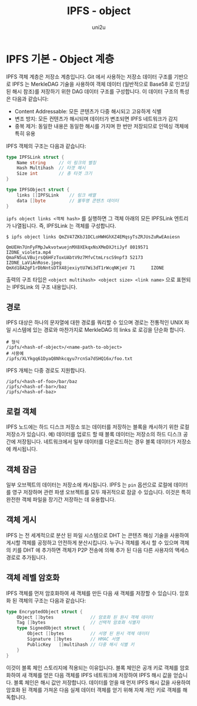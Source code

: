 ﻿---
layout: post
title: "IPFS - object"
categories:
  - IPFS_Review
tags:
  - IPFS_object
lang: ko
author: "uni2u"
meta: "Springfield"
---

# IPFS 기본 - Object 계층

IPFS 객체 계층은 저장소 계층입니다. Git 에서 사용하는 저장소 데이터 구조를 기반으로 IPFS 는 MerkleDAG 기술을 사용하여 객체 데이터 (일반적으로 Base58 로 인코딩 된 해시 참조)를 저장하기 위한 DAG 데이터 구조를 구성합니다. 이 데이터 구조의 특성은 다음과 같습니다:

- Content Addressable: 모든 콘텐츠가 다중 해시되고 고유하게 식별
- 변조 방지: 모든 컨텐츠가 해시되며 데이터가 변조되면 IPFS 네트워크가 감지
- 중복 제거: 동일한 내용은 동일한 해시를 가지며 한 번만 저장되므로 인덱싱 객체에 특히 유용

IPFS 객체의 구조는 다음과 같습니다:

```go
type IPFSLink struct {
    Name string     // 이 링크의 별칭
    Hash Multihash  // 타겟 해시
    Size int        // 총 타겟 크기
}

type IPFSObject struct {
    links []IPFSLink    // 링크 배열
    data []byte         // 불투명 콘텐츠 데이터
}
```

`ipfs object links <객체 hash>` 를 실행하면 그 객체 아래의 모든 IPFSLink 엔트리가 나열됩니다. 즉, IPFSLink 는 객체를 구성합니다.

```
$ ipfs object links QmZV47ZKbJ1DCLoHWHGhXZ4EMqsyTsZRJUsZuRwEAoiesn

QmUEHn7UnFyFMpJwkvotwuejnMX8XEkqxNsXMeDXJtiJyf 8019571 IZONE_violeta.mp4
QmaFN5uLVBujrsQ6HFzToxUAbtV9z7MfvCtmLrscS9npf3 52173   IZONE_LaViAnRose.jpeg
QmXd18A2gF1rDbNntsDTX48jexiytU7Wi3dT1rWcqNKjeV 71      IZONE
```

출력의 구조 타입은 `<object multihash> <object size> <link name>` 으로 표현되는 IPFSLink 의 구조 내용입니다.

## 경로

IPFS 대상은 하나의 문자열에 대한 경로를 쿼리할 수 있으며 경로는 전통적인 UNIX 파일 시스템에 있는 경로와 마찬가지로 MerkleDAG 의 links 로 로깅을 단순화 합니다.

```
# 형식
/ipfs/<hash-of-object>/<name-path-to-object>
# 사용예
/ipfs/XLYkgq61DyaQ8Nhkcqyu7rcnSa7dSHQ16x/foo.txt
```

IPFS 개체는 다중 경로도 지원합니다.

```
/ipfs/<hash-of-foo>/bar/baz
/ipfs/<hash-of-bar>/baz
/ipfs/<hash-of-baz>
```

## 로컬 객체

IPFS 노드에는 하드 디스크 저장소 또는 데이터를 저장하는 블록을 캐시하기 위한 로컬 저장소가 있습니다. 예) 데이터를 업로드 할 때 블록 데이터는 저장소의 하드 디스크 공간에 저장됩니다. 네트워크에서 일부 데이터를 다운로드하는 경우 블록 데이터가 저장소에 캐시됩니다.

## 객체 잠금

일부 오브젝트의 데이터는 저장소에 캐시됩니다. IPFS 는 `pin` 옵션으로 로컬에 데이터를 영구 저장하며 관련 파생 오브젝트를 모두 재귀적으로 잠글 수 있습니다. 이것은 특히 완전한 객체 파일을 장기간 저장하는 데 유용합니다.

## 객체 게시

IPFS 는 전 세계적으로 분산 된 파일 시스템으로 DHT 는 콘텐츠 해싱 기술을 사용하여 게시할 객체를 공정하고 안전하게 분산시킵니다. 누구나 객체를 게시 할 수 있으며 객체의 키를 DHT 에 추가하면 객체가 P2P 전송에 의해 추가 된 다음 다른 사용자의 액세스 경로로 추가됩니다.

## 객체 레벨 암호화

IPFS 객체를 먼저 암호화하여 새 객체를 만든 다음 새 객체를 저장할 수 있습니다. 암호화 된 객체의 구조는 다음과 같습니다:

```go
type EncryptedObject struct {
    Object []bytes              // 암호화 된 원시 객체 데이터
    Tag []bytes                 // 선택적 암호화 식별자
    type SignedObject struct {
        Object []bytes          // 서명 된 원시 객체 데이터
        Signature []bytes       // HMAC 서명
        PublicKey   []multihash // 다중 해시 식별 키
    }
}
```

이것이 블록 체인 스토리지에 적용되는 이유입니다. 블록 체인은 공개 키로 객체를 암호화하여 새 객체를 얻은 다음 객체를 IPFS 네트워크에 저장하여 IPFS 해시 값을 얻습니다. 블록 체인은 해시 값만 저장합니다. 데이터를 얻을 때 먼저 IPFS 해시 값을 사용하여 암호화 된 객체를 가져온 다음 실제 데이터 객체를 얻기 위해 자체 개인 키로 객체를 해독합니다.
